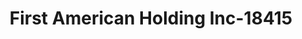 ---
f_zip-code: 44830
f_state-code: OH
title: First American Holding Inc-18415
f_phone: 419-436-0290
f_city-only: Fostoria
f_address: 634 Plaza Dr Unit 3 Fostoria
f_location-unique-id: '18415'
slug: first-american-holding-inc-18415
updated-on: '2024-05-30T13:46:58.046Z'
created-on: '2024-05-30T13:36:59.803Z'
published-on: '2024-05-30T13:54:32.469Z'
f_city-state: cms/city/fostoria-oh.md
f_company: cms/company/first-american-holding-inc.md
f_state: cms/state/ohio.md
layout: '[payday-loan].html'
tags: payday-loan
---